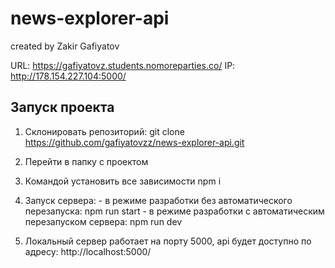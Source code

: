 # news-explorer-api
created by Zakir Gafiyatov

URL: https://gafiyatovz.students.nomoreparties.co/
IP: http://178.154.227.104:5000/

## Запуск проекта
  1. Склонировать репозиторий:
    git clone https://github.com/gafiyatovzz/news-explorer-api.git
    
  2. Перейти в папку с проектом
  3. Командой  установить все зависимости
    npm i
  4. Запуск сервера:
    - в режиме разработки без автоматического перезапуска:
      npm run start
    - в режиме разработки с автоматическим перезапуском сервера:
      npm run dev
  5. Локальный сервер работает на порту 5000, api будет доступно по адресу:
    http://localhost:5000/
